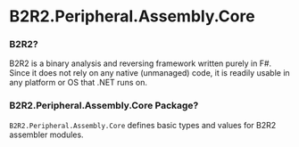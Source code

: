 # B2R2.Peripheral.Assembly.Core

### B2R2?

B2R2 is a binary analysis and reversing framework written purely in F#. Since it
does not rely on any native (unmanaged) code, it is readily usable in any
platform or OS that .NET runs on.

### B2R2.Peripheral.Assembly.Core Package?

`B2R2.Peripheral.Assembly.Core` defines basic types and values for B2R2
assembler modules.
